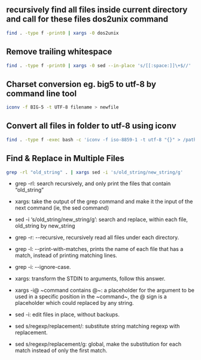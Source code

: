## recursively find all files inside current directory and call for these files dos2unix command
```bash
find . -type f -print0 | xargs -0 dos2unix
``` 

## Remove trailing whitespace
```bash
find . -type f -print0 | xargs -0 sed --in-place 's/[[:space:]]\+$//'
```

## Charset conversion eg. big5 to utf-8 by command line tool 
```bash
iconv -f BIG-5 -t UTF-8 filename > newfile
```

## Convert all files in folder to utf-8 using iconv
```bash
find . -type f -exec bash -c 'iconv -f iso-8859-1 -t utf-8 "{}" > /path/to/destination/"{}"' \;
```

## Find & Replace in Multiple Files
```bash
grep -rl "old_string" . | xargs sed -i 's/old_string/new_string/g'
```

 * grep -rl: search recursively, and only print the files that contain “old_string”
 * xargs: take the output of the grep command and make it the input of the next command (ie, the sed command)
 * sed -i ‘s/old_string/new_string/g’: search and replace, within each file, old_string by new_string
 * grep -r: --recursive, recursively read all files under each directory.
 * grep -l: --print-with-matches, prints the name of each file that has a match, instead of printing matching lines.
 * grep -i: --ignore-case.

 * xargs: transform the STDIN to arguments, follow this answer.
 * xargs -i@ ~command contains @~: a placeholder for the argument to be used in a specific position in the ~command~, the @ sign is a placeholder which could replaced by any     string.

 * sed -i: edit files in place, without backups.
 * sed s/regexp/replacement/: substitute string matching regexp with replacement.
 * sed s/regexp/replacement/g: global, make the substitution for each match instead of only the first match.

